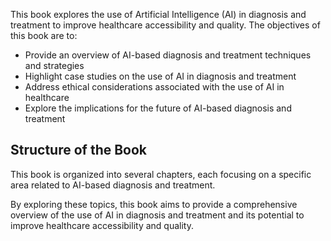 
This book explores the use of Artificial Intelligence (AI) in diagnosis and treatment to improve healthcare accessibility and quality. The objectives of this book are to:

* Provide an overview of AI-based diagnosis and treatment techniques and strategies
* Highlight case studies on the use of AI in diagnosis and treatment
* Address ethical considerations associated with the use of AI in healthcare
* Explore the implications for the future of AI-based diagnosis and treatment

Structure of the Book
---------------------

This book is organized into several chapters, each focusing on a specific area related to AI-based diagnosis and treatment.

By exploring these topics, this book aims to provide a comprehensive overview of the use of AI in diagnosis and treatment and its potential to improve healthcare accessibility and quality.
